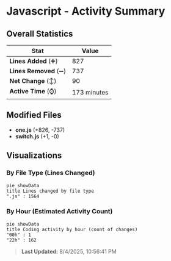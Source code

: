 # Javascript - Activity Summary 

## Overall Statistics

| Stat                   | Value                                                             |
| ---------------------- | ----------------------------------------------------------------- |
| **Lines Added** (➕)   | 827                                          |
| **Lines Removed** (➖) | 737                                        |
| **Net Change** (↕)    | 90                |
| **Active Time** (⌚)   | 173 minutes |


## Modified Files
- **one.js** (+826, -737)
- **switch.js** (+1, -0)

## Visualizations

### By File Type (Lines Changed)

```mermaid
pie showData
title Lines changed by file type
".js" : 1564
```

### By Hour (Estimated Activity Count)

```mermaid
pie showData
title Coding activity by hour (count of changes)
"00h" : 1
"22h" : 162
```


> **Last Updated:** 8/4/2025, 10:56:41 PM